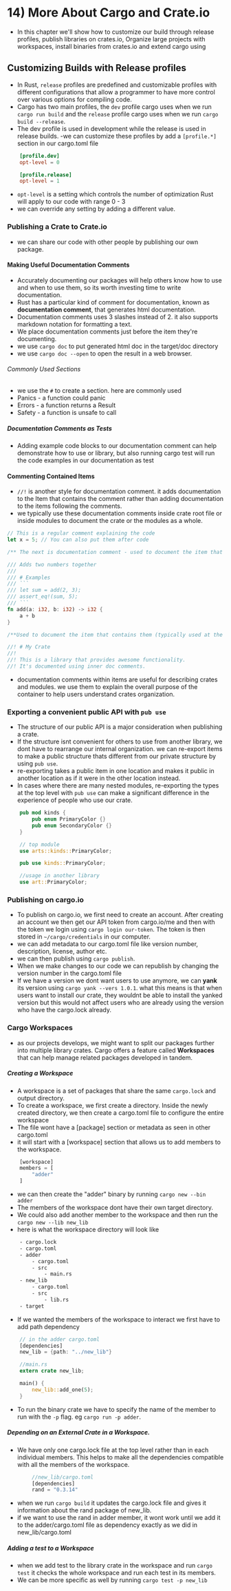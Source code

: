 # 14) More About Cargo and Crate.io

- In this chapter we'll show how to customize our build through release profiles, publish libraries on crates.io, Organize large projects with workspaces, install binaries from crates.io and extend cargo using

## Customizing Builds with Release profiles

- In Rust, `release` profiles are predefined and customizable profiles with different configurations that allow a programmer to have more control over various options for compiling code.
- Cargo has two main profiles, the `dev` profile cargo uses when we run `cargo run build` and the `release` profile cargo uses when we run `cargo build --release`.
- The dev profile is used in development while the release is used in release builds.
  -we can customize these profiles by add a `[profile.*]` section in our cargo.toml file

```toml
    [profile.dev]
    opt-level = 0

    [profile.release]
    opt-level = 1
```

- `opt-level` is a setting which controls the number of optimization Rust will apply to our code with range 0 - 3
- we can override any setting by adding a different value.

### Publishing a Crate to Crate.io

- we can share our code with other people by publishing our own package.

#### Making Useful Documentation Comments

- Accurately documenting our packages will help others know how to use and when to use them, so its worth investing time to write documentation.
- Rust has a particular kind of comment for documentation, known as **documentation comment**, that generates html documentation.
- Documentation comments uses 3 slashes instead of 2. it also supports markdown notation for formatting a text.
- We place documentation comments just before the item they're documenting.
- we use `cargo doc` to put generated html doc in the target/doc directory
- we use `cargo doc --open` to open the result in a web browser.

###### Commonly Used Sections

- we use the `#` to create a section. here are commonly used
- Panics - a function could panic
- Errors - a function returns a Result
- Safety - a function is unsafe to call

##### Documentation Comments as Tests

- Adding example code blocks to our documentation comment can help demonstrate how to use or library, but also running cargo test will run the code examples in our documentation as test

#### Commenting Contained Items

- `//!` is another style for documentation comment. it adds documentation to the Item that contains the comment rather than adding documentation to the items following the comments.
- we typically use these documentation comments inside crate root file or inside modules to document the crate or the modules as a whole.

````rs
// This is a regular comment explaining the code
let x = 5; // You can also put them after code

/** The next is documentation comment - used to document the item that follows them (struct, functions, enums) */

/// Adds two numbers together
///
/// # Examples
/// ```
/// let sum = add(2, 3);
/// assert_eq!(sum, 5);
/// ```
fn add(a: i32, b: i32) -> i32 {
    a + b
}

/**Used to document the item that contains them (typically used at the beginning of modules or crates) */

//! # My Crate
//!
//! This is a library that provides awesome functionality.
//! It's documented using inner doc comments.
````

- documentation comments within items are useful for describing crates and modules. we use them to explain the overall purpose of the container to help users understand crates organization.

### Exporting a convenient public API with `pub use`

- The structure of our public API is a major consideration when publishing a crate.
- If the structure isnt convenient for others to use from another library, we dont have to rearrange our internal organization. we can re-export items to make a public structure thats different from our private structure by using `pub use`.
- re-exporting takes a public item in one location and makes it public in another location as if it were in the other location instead.
- In cases where there are many nested modules, re-exporting the types at the top level with `pub use` can make a significant difference in the experience of people who use our crate.

```rs
    pub mod kinds {
        pub enum PrimaryColor {}
        pub enum SecondaryColor {}
    }

    // top module
    use arts::kinds::PrimaryColor;

    pub use kinds::PrimaryColor;

    //usage in another library
    use art::PrimaryColor;
```

### Publishing on cargo.io

- To publish on cargo.io, we first need to create an account. After creating an account we then get our API token from cargo.io/me and then with the token we login using `cargo login our-token`. The token is then stored in `~/cargo/credentials` in our computer.
- we can add metadata to our cargo.toml file like version number, description, license, author etc.
- we can then publish using `cargo publish`.
- When we make changes to our code we can republish by changing the version number in the cargo.toml file
- If we have a version we dont want users to use anymore, we can **yank** its version using `cargo yank --vers 1.0.1`. what this means is that when users want to install our crate, they wouldnt be able to install the yanked version but this would not affect users who are already using the version who have the cargo.lock already.

### Cargo Workspaces

- as our projects develops, we might want to split our packages further into multiple library crates. Cargo offers a feature called **Workspaces** that can help manage related packages developed in tandem.

##### Creating a Workspace

- A workspace is a set of packages that share the same `cargo.lock` and output directory.
- To create a workspace, we first create a directory. Inside the newly created directory, we then create a cargo.toml file to configure the entire workspace
- The file wont have a [package] section or metadata as seen in other cargo.toml
- it will start with a [workspace] section that allows us to add members to the workspace.

```rs
    [workspace]
    members = [
        "adder"
    ]
```

- we can then create the "adder" binary by running `cargo new --bin adder`
- The members of the workspace dont have their own target directory.
- We could also add another member to the workspace and then run the `cargo new --lib new_lib`
- here is what the workspace directory will look like

```sh
    - cargo.lock
    - cargo.toml
    - adder
        - cargo.toml
        - src
            - main.rs
    - new_lib
        - cargo.toml
        - src
            - lib.rs
    - target
```

- If we wanted the members of the workspace to interact we first have to add path dependency

```rs
    // in the adder cargo.toml
    [dependencies]
    new_lib = {path: "../new_lib"}

    //main.rs
    extern crate new_lib;

    main() {
        new_lib::add_one(5);
    }
```

- To run the binary crate we have to specify the name of the member to run with the `-p` flag. eg `cargo run -p adder`.

##### Depending on an External Crate in a Workspace.

- We have only one cargo.lock file at the top level rather than in each individual members. This helps to make all the dependencies compatible with all the members of the workspace.

```rs
        //new_lib/cargo.toml
        [dependencies]
        rand = "0.3.14"
```

- when we run `cargo build` it updates the cargo.lock file and gives it information about the rand package of new_lib.
- if we want to use the rand in adder member, it wont work until we add it to the adder/cargo.toml file as dependency exactly as we did in new_lib/cargo.toml

##### Adding a test to a Workspace

- when we add test to the library crate in the workspace and run `cargo test` it checks the whole workspace and run each test in its members.
- We can be more specific as well by running `cargo test -p new_lib`
